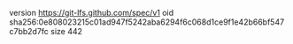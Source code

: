 version https://git-lfs.github.com/spec/v1
oid sha256:0e808023215c01ad947f5242aba6294f6c068d1ce9f1e42b66bf547c7bb2d7fc
size 442
